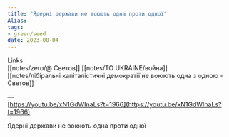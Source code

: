 ```yaml
---
title: "Ядерні держави не воюють одна проти одної"
Alias: 
tags:
- green/seed
date: 2023-08-04
---
```

Links:  
[[notes/zero/@ Светов]] [[notes/TO UKRAINE/война]]  
[[notes/лібіральні капіталістичні демократії не воюють одна з одною - Светов]]

—  
[https://youtu.be/xN1GdWInaLs?t=1966](https://youtu.be/xN1GdWInaLs?t=1966)  

  
Ядерні держави не воюють одна проти одної